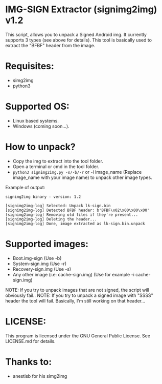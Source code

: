 IMG-SIGN Extractor (signimg2img) v1.2
=====================================
This script, allows you to unpack a Signed Android img. It currently supports 3 types (see above for details). This tool is basically used to extract the "BFBF" header from the image.

Requisites:
=====================================
* simg2img
* python3

Supported OS:
=====================================
* Linux based systems.
* Windows (coming soon...).

How to unpack?
=====================================
* Copy the img to extract into the tool folder.
* Open a terminal or cmd in the tool folder.
* ```python3 signimg2img.py -s/-b/-r``` or -i image_name (Replace image_name with your image name) to unpack other image types.

Example of output:
```python3 signimg2img.py -i lk-sign.bin
signimg2img binary - version: 1.2

[signimg2img-log] Selected: Unpack lk-sign.bin
[signimg2img-log] Detected BFBF header: b'BFBF\x02\x00\x00\x00'
[signimg2img-log] Removing old files if they're present...
[signimg2img-log] Deleting the header...
[signimg2img-log] Done, image extracted as lk-sign.bin.unpack
```

Supported images:
=====================================
* Boot.img-sign (Use -b)
* System-sign.img (Use -r)
* Recovery-sign.img (Use -s)
* Any other image (i.e: cache-sign.img) (Use for example -i cache-sign.img)

NOTE: If you try to unpack images that are not signed, the script will obviously fail..
NOTE: If you try to unpack a signed image with "SSSS" header the tool will fail. Basically, I'm still working on that header...

LICENSE:
=====================================
This program is licensed under the GNU General Public License. See LICENSE.md for details.

Thanks to:
=====================================
* anestisb for his simg2img
